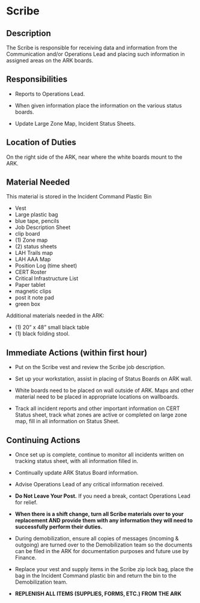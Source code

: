 # Scribe

## Description

The Scribe is responsible for receiving data and information from the Communication and/or Operations Lead and placing such information in assigned areas on the ARK boards.

## Responsibilities

* Reports to Operations Lead.

* When given information place the information on the various status boards.

* Update Large Zone Map, Incident Status Sheets.

## Location of Duties

On the right side of the ARK, near where the white boards mount to the ARK.

## Material Needed

This material is stored in the Incident Command Plastic Bin

* Vest
* Large plastic bag
* blue tape, pencils
* Job Description Sheet
* clip board
* \(1\) Zone map
* \(2\) status sheets
* LAH Trails map
* LAH AAA Map
* Position Log \(time sheet\)
* CERT Roster
* Critical Infrastructure List
* Paper tablet
* magnetic clips
* post it note pad
* green box

Additional materials needed in the ARK:

* \(1\) 20” x 48” small black table
* \(1\) black folding stool.

## Immediate Actions \(within first hour\)

* Put on the Scribe vest and review the Scribe job description.

* Set up your workstation, assist in placing of Status Boards on ARK wall.

* White boards need to be placed on wall outside of ARK. Maps and other material need to be placed in appropriate locations on wallboards.

* Track all incident reports and other important information on CERT Status sheet, track what zones are active or completed on large zone map, fill in all information on Status Sheet.

## Continuing Actions

* Once set up is complete, continue to monitor all incidents written on tracking status sheet, with all information filled in.

* Continually update ARK Status Board information.

* Advise Operations Lead of any critical information received.

* **Do Not Leave Your Post.** If you need a break, contact Operations Lead for relief.

* **When there is a shift change, turn all Scribe materials over to your replacement AND provide them with any information they will need to successfully perform their duties.**

* During demobilization, ensure all copies of messages \(incoming & outgoing\) are turned over to the Demobilization team so the documents can be filed in the ARK for documentation purposes and future use by Finance.

*  Replace your vest and supply items in the Scribe zip lock bag, place the bag in the Incident Command plastic bin and return the bin to the Demobilization team.
* **REPLENISH ALL ITEMS \(SUPPLIES, FORMS, ETC.\) FROM THE ARK**



